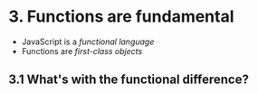 # 3. Functions are fundamental
* JavaScript is a *functional language*
* Functions are *first-class objects*

## 3.1 What's with the functional difference?
